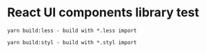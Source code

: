 # React UI components library test

```
yarn build:less - build with *.less import

yarn build:styl - build with *.styl import
```
